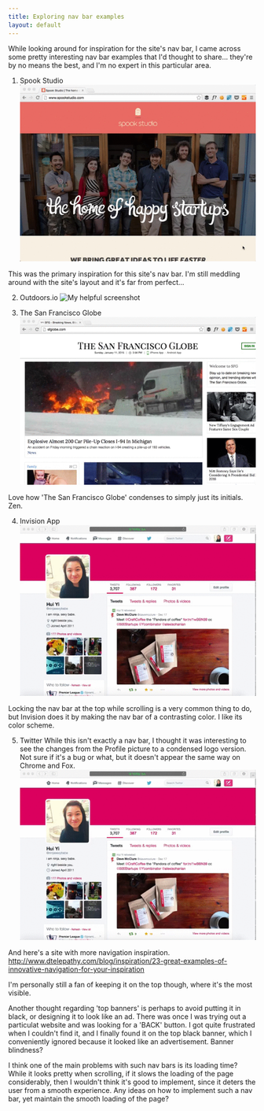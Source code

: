 ```yaml
---
title: Exploring nav bar examples
layout: default
---
```


While looking around for inspiration for the site's nav bar, I came across some pretty interesting nav bar examples that I'd thought to share... they're by no means the best, and I'm no expert in this particular area.

1. Spook Studio
![My helpful screenshot](/assets/spook.gif)<br>

This was the primary inspiration for this site's nav bar. I'm still meddling around with the site's layout and it's far from perfect...


2. Outdoors.io
![My helpful screenshot](/assets/outdoors.gif)<br>


3. The San Francisco Globe
![My helpful screenshot](/assets/sfglobe.gif)<br>

Love how 'The San Francisco Globe' condenses to simply just its initials. Zen.

4. Invision App
![My helpful screenshot](/assets/twitter.gif)<br>

Locking the nav bar at the top while scrolling is a very common thing to do, but Invision does it by making the nav bar of a contrasting color. I like its color scheme.

5. Twitter
While this isn't exactly a nav bar, I thought it was interesting to see the changes from the Profile picture to a condensed logo version. Not sure if it's a bug or what, but it doesn't appear the same way on Chrome and Fox.
![My helpful screenshot](/assets/twitter.gif)<br>

And here's a site with more navigation inspiration.
http://www.dtelepathy.com/blog/inspiration/23-great-examples-of-innovative-navigation-for-your-inspiration

I'm personally still a fan of keeping it on the top though, where it's the most visible.

Another thought regarding 'top banners' is perhaps to avoid putting it in black, or designing it to look like an ad. There was once I was trying out a particulat website and was looking for a 'BACK' button. I got quite frustrated when I couldn't find it, and I finally found it on the top black banner, which I conveniently ignored because it looked like an advertisement. Banner blindness?

I think one of the main problems with such nav bars is its loading time? While it looks pretty when scrolling, if it slows the loading of the page considerably, then I wouldn't think it's good to implement, since it deters the user from a smooth experience. Any ideas on how to implement such a nav bar, yet maintain the smooth loading of the page?